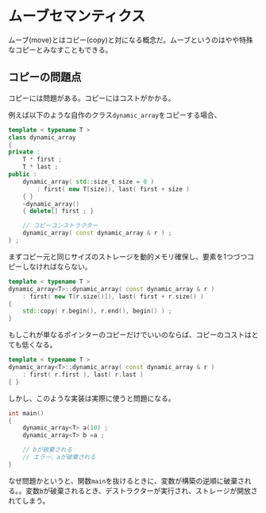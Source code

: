 # ムーブセマンティクス

ムーブ(move)とはコピー(copy)と対になる概念だ。ムーブというのはやや特殊なコピーとみなすこともできる。


## コピーの問題点

コピーには問題がある。コピーにはコストがかかる。

例えば以下のような自作のクラス`dynamic_array`をコピーする場合、

~~~c++
template < typename T >
class dynamic_array
{
private :
    T * first ;
    T * last ;
public :
    dynamic_array( std::size_t size = 0 )
        : first( new T[size]), last( first + size )
    { }
    ~dynamic_array()
    { delete[] first ; }

    // コピーコンストラクター
    dynamic_array( const dynamic_array & r ) ;
} ;
~~~

まずコピー元と同じサイズのストレージを動的メモリ確保し、要素を1つづつコピーしなければならない。

~~~c++
template < typename T >
dynamic_array<T>::dynamic_array( const dynamic_array & r )
    : first( new T[r.size()]), last( first + r.size() ) 
{
    std::copy( r.begin(), r.end(), begin() ) ;
}
~~~

もしこれが単なるポインターのコピーだけでいいのならば、コピーのコストはとても低くなる。

~~~c++
template < typename T >
dynamic_array<T>::dynamic_array( const dynamic_array & r )
    : first( r.first ), last( r.last )
{ }
~~~

しかし、このような実装は実際に使うと問題になる。

~~~c++
int main()
{
    dynamic_array<T> a(10) ;
    dynamic_array<T> b =a ;

    // bが破棄される
    // エラー、aが破棄される
}
~~~

なぜ問題かというと、関数`main`を抜けるときに、変数が構築の逆順に破棄される。。変数`b`が破棄されるとき、デストラクターが実行され、ストレージが開放されてしまう。
